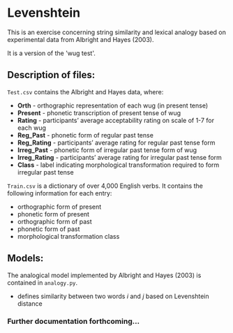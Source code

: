 # Levenshtein

This is an exercise concerning string similarity and lexical analogy based on experimental data from Albright and Hayes (2003).

It is a version of the 'wug test'.

## Description of files:

`Test.csv` contains the Albright and Hayes data, where:
- **Orth** - orthographic representation of each wug (in present tense)
- **Present** - phonetic transcription of present tense of wug
- **Rating** - participants’ average acceptability rating on scale of 1-7 for each wug
- **Reg_Past** - phonetic form of regular past tense
- **Reg_Rating** - participants’ average rating for regular past tense form
- **Irreg_Past** - phonetic form of irregular past tense form of wug
- **Irreg_Rating** - participants’ average rating for irregular past tense form
- **Class** - label indicating morphological transformation required to form irregular past tense

`Train.csv` is a dictionary of over 4,000 English verbs. It contains the following information for each entry:
- orthographic form of present
- phonetic form of present
- orthographic form of past
- phonetic form of past
- morphological transformation class

## Models:

The analogical model implemented by Albright and Hayes (2003) is contained in `analogy.py`.
* defines similarity between two words *i* and *j* based on Levenshtein distance

### Further documentation forthcoming...
